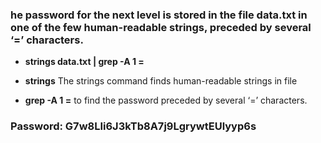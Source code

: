 ### he password for the next level is stored in the file data.txt in one of the few human-readable strings, preceded by several ‘=’ characters.

- **strings data.txt | grep -A 1 =**

- **strings** The strings command finds human-readable strings in file

- **grep -A 1 =** to find the password preceded by several ‘=’ characters.

### Password: G7w8LIi6J3kTb8A7j9LgrywtEUlyyp6s
